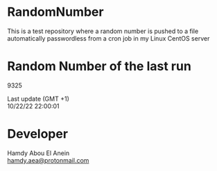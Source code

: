 # RandomNumber    
This is a test repository where a random number is pushed to a file automatically passwordless from a cron job in my Linux CentOS server    
# Random Number of the last run   
9325
      
Last update (GMT +1)    
10/22/22 22:00:01
# Developer    
Hamdy Abou El Anein   
hamdy.aea@protonmail.com
